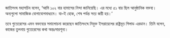 জাতিসংঘ মহাসচিব বলেন, ‘আমি ১০২ বার হামাসের নিন্দা জানিয়েছি। এর মধ্যে ৫১ বার ছিল আনুষ্ঠানিক বক্তব্য। অন্যগুলো সামাজিক যোগাযোগমাধ্যমে। যা–ই হোক, শেষ পর্যন্ত সত্য জয়ী হয়।’

তবে গুতেরেসের এমন বক্তব্যের সমালোচনা করেছেন জাতিসংঘে নিযুক্ত ইসরায়েলের রাষ্ট্রদূত গিলাড এরডান। তিনি বলেন, কাজের তুলনায় গুতেরেসের কথা অন্তঃসারশূন্য।

